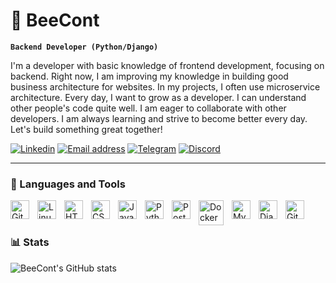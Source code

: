 # 🌟 BeeCont

**`Backend Developer (Python/Django)`**

I'm a developer with basic knowledge of frontend development, focusing on backend. Right now, I am improving my knowledge in building good business architecture for websites. In my projects, I often use microservice architecture. Every day, I want to grow as a developer. I can understand other people's code quite well. I am eager to collaborate with other developers. I am always learning and strive to become better every day. Let's build something great together!

   <p align="left">
      <a href="https://www.linkedin.com/in/yegor-belik-75682a316/">
         <img alt="Linkedin" title="My Linkedin" src="https://img.shields.io/badge/LinkedIn-yellow?logo=linkedin&logoColor=white&style=for-the-badge"/></a>
      <a href="mailto:yegor.belik.coder@gmail.com">
         <img alt="Email address" title="Send me an email" src="https://img.shields.io/badge/Email-red?style=for-the-badge&logo=gmail&logoColor=white"/></a> 
      <a href="http://t.me/YegorBelik">
         <img alt="Telegram" title="Send me a message" src="https://img.shields.io/badge/Telegram-blue?logo=telegram&logoColor=white&style=for-the-badge"/></a>
     <a href="https://discord.gg/8yuddWgy4p">
         <img alt="Discord" title="Call me :)" src="https://img.shields.io/badge/Discord-grey?logo=discord&logoColor=white&style=for-the-badge"/></a>
   </p>

---

### 🧰 Languages and Tools

<img align="left" alt="Git" width="30px" style="padding-right:10px;" src="https://cdn.jsdelivr.net/gh/devicons/devicon/icons/git/git-original.svg" />
<img align="left" alt="Linux" width="30px" style="padding-right:10px;" src="https://cdn.jsdelivr.net/gh/devicons/devicon/icons/linux/linux-original.svg" />
<img align="left" alt="HTML" width="30px" style="padding-right:10px;" src="https://cdn.jsdelivr.net/gh/devicons/devicon/icons/html5/html5-plain.svg" />
<img align="left" alt="CSS" width="30px" style="padding-right:10px;" src="https://cdn.jsdelivr.net/gh/devicons/devicon/icons/css3/css3-plain.svg" />
<img align="left" alt="JavaScript" width="30px" style="padding-right:10px;" src="https://cdn.jsdelivr.net/gh/devicons/devicon/icons/javascript/javascript-plain.svg" />
<img align="left" alt="Python" width="30px" style="padding-right:10px;" src="https://cdn.jsdelivr.net/gh/devicons/devicon/icons/python/python-plain.svg" />
<img align="left" alt="PostgreSQL" width="30px" style="padding-right:10px;" src="https://cdn.jsdelivr.net/gh/devicons/devicon@latest/icons/postgresql/postgresql-original.svg" /> 
<img align="left" alt="Docker" width="40px" style="padding-right:10px;" src="https://cdn.jsdelivr.net/gh/devicons/devicon@latest/icons/docker/docker-original.svg" />
<img align="left" alt="MySQL" width="30px" style="padding-right:10px;" src="https://cdn.jsdelivr.net/gh/devicons/devicon@latest/icons/mysql/mysql-original-wordmark.svg" /> 
<img align="left" alt="Django" width="30px" style="padding-right:10px;" src="https://cdn.jsdelivr.net/gh/devicons/devicon@latest/icons/django/django-plain.svg" /> 
<img align="left" alt="GitHub" width="30px" style="padding-right:10px;" src="https://cdn.jsdelivr.net/gh/devicons/devicon/icons/github/github-original.svg" /> 
<br />

#

#

### 📊 Stats

![BeeCont's GitHub stats](https://github-readme-stats.vercel.app/api?username=beecont&show_icons=true&theme=gruvbox)

<!-- ![GitHub Streak](https://streak-stats.demolab.com?user=ForrestKnight&theme=gruvbox&border_radius=4.5) -->

#
